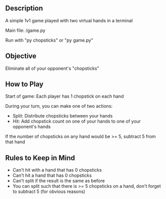 ## Description

A simple 1v1 game played with two virtual hands in a terminal

Main file: /game.py

Run with "py chopsticks" or "py game.py"

## Objective

Eliminate all of your opponent's "chopsticks"

## How to Play

Start of game: Each player has 1 chopstick on each hand

During your turn, you can make one of two actions:
- Split: Distribute chopsticks between your hands 
- Hit: Add chopstick count on one of your hands to one of your opponent's hands

If the number of chopsticks on any hand would be >= 5, subtract 5 from that hand 

## Rules to Keep in Mind
- Can't hit with a hand that has 0 chopsticks
- Can't hit a hand that has 0 chopsticks
- Can't split if the result is the same as before
- You can split such that there is >= 5 chopsticks on a hand, don't forget to subtract 5 (for obvious reasons)


